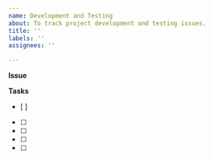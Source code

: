 ```yaml
---
name: Development and Testing
about: To track project development and testing issues.
title: ''
labels: ''
assignees: ''

---
```


**Issue** <text>


**Tasks**
- [ ]
- [ ]
- [ ]
- [ ]
- [ ]
